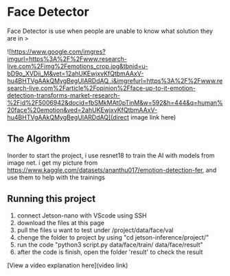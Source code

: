# Face Detector

Face Detector is use when people are unable to know what solution they are in > 

![https://www.google.com/imgres?imgurl=https%3A%2F%2Fwww.research-live.com%2Fimg%2Femotions_crop.jpg&tbnid=u-bD9o_XVDii_M&vet=12ahUKEwjxvKfQtbmAAxV-hu4BHTVgAAkQMygBegUIARDdAQ..i&imgrefurl=https%3A%2F%2Fwww.research-live.com%2Farticle%2Fopinion%2Fface-up-to-it-emotion-detection-transforms-market-research-%2Fid%2F5006942&docid=fbSMkMAt0pTinM&w=592&h=444&q=human%20face%20emotion&ved=2ahUKEwjxvKfQtbmAAxV-hu4BHTVgAAkQMygBegUIARDdAQ](direct image link here)

## The Algorithm

Inorder to start the project, i use resnet18 to train the AI with models from image net. i get my picture from https://www.kaggle.com/datasets/ananthu017/emotion-detection-fer, and use them to help with the trainings

## Running this project

1. connect Jetson-nano with VScode using SSH
2. download the files at this page
3. pull the files u want to test under /project/data/face/val
4. chenge the folder to project by using "cd jetson-inference/project/"
5. run the code "python3 script.py data/face/train/ data/face/result"
6. after the code is finish, open the folder 'result' to check the result

[View a video explanation here](video link)
